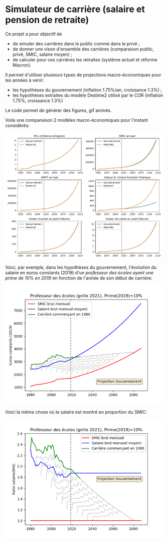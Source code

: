 # Simulateur de carrière (salaire et pension de retraite)


Ce projet a pour objectif de 

- de simuler des carrières dans le public comme dans le privé ;
- de donner une vison d'ensemble des carrières (comparaison public, privé, SMIC, salaire moyen) ;
- de calculer pour ces carrières les retraites (système actuel et réforme Macron).

Il permet d'utiliser plusieurs types de projections macro-économiques pour les années à venir:

- les hypothèses du gouvernement (inflation 1.75%/an, croissance 1.3%) ;
- les hypothèses extraites du modèle Destinie2 utilisé par le COR (inflation 1.75%, croissance 1.3%)

Le code permet de générer des figures, gif animés.

Voila une comparaison 2 modèles macro-économiques pour l'instant considérés:

![](./gouv_vs_dest.jpg)

Voici, par exemple, dans les hypothèses du gouvernement, l'évolution du salaire en euros constants (2019) d'un *professeur des écoles ayant une prime de 10% en 2019* en fonction de l'année de son début de carrière:

![](./gif/Salaire_Gouvernement_ProfEcoles_10.gif)

Voici la même chose où le salaire est montré en proportion du SMIC:

![](./gif/Ratio_Gouvernement_ProfEcoles_10.gif)

